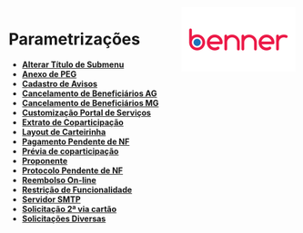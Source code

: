 <img align="right" src="../src/images/benner_rgb.png" />

# Parametrizações

* **[Alterar Título de Submenu](AlterarTituloSubMenu/readme.md)**
* **[Anexo de PEG](AnexoDePEG/readme.md)**
* **[Cadastro de Avisos](CadastroAvisos/readme.md)**
* **[Cancelamento de Beneficiários AG](CancelamentoBeneficiariosAG/readme.md)**
* **[Cancelamento de Beneficiários MG](CancelamentoBeneficiariosMG/readme.md)**
* **[Customização Portal de Serviços](CustomizacaoPortalDeServicos/readme.md)**
* **[Extrato de Coparticipação](ExtratoDeCoparticipacao/readme.md)**
* **[Layout de Carteirinha](LayoutCarteirinha/readme.md)**
* **[Pagamento Pendente de NF](PagamentoPendenteNF/readme.md)**
* **[Prévia de coparticipação](PreviaDeCoparticipacao/readme.md)**
* **[Proponente](Proponente/readme.md)**
* **[Protocolo Pendente de NF](ProtocoloPendenteNF/readme.md)**
* **[Reembolso On-line](ReembolsoOnline/readme.md)**
* **[Restrição de Funcionalidade](RestricaoDeFuncionalidade/readme.md)**
* **[Servidor SMTP](Smtp/readme.md)**
* **[Solicitação 2ª via cartão](SolicitacaoSegundaViaCartao/readme.md)**
* **[Solicitações Diversas](SolicitacoesDiversas/readme.md)**
